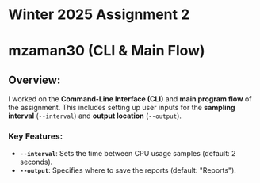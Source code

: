 # Winter 2025 Assignment 2
# mzaman30 (CLI & Main Flow)

## Overview:
I worked on the **Command-Line Interface (CLI)** and **main program flow** of the assignment.
This includes setting up user inputs for the **sampling interval** (`--interval`) and **output location** (`--output`).

### Key Features:
- **`--interval`**: Sets the time between CPU usage samples (default: 2 seconds).
- **`--output`**: Specifies where to save the reports (default: "Reports").
